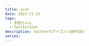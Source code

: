 ```yaml
---
title: icon
date: 2023-11-15
tags:
  - 宇田ちゃん
  - TwitterIcon
description: twitterのアイコン(100代目)
series:
---
```

